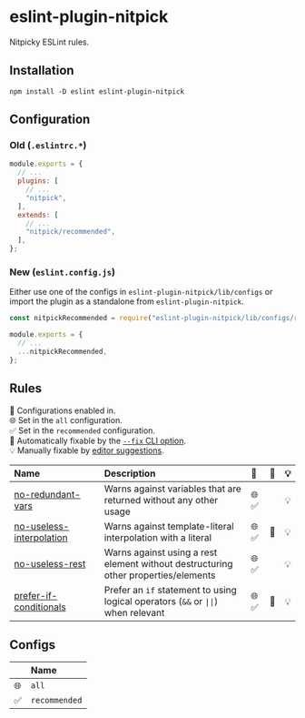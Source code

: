 # eslint-plugin-nitpick

Nitpicky ESLint rules.

## Installation

```
npm install -D eslint eslint-plugin-nitpick
```

## Configuration

### Old (`.eslintrc.*`)

```js
module.exports = {
  // ...
  plugins: [
    // ...
    "nitpick",
  ],
  extends: [
    // ...
    "nitpick/recommended",
  ],
};
```

### New (`eslint.config.js`)

Either use one of the configs in `eslint-plugin-nitpick/lib/configs` or import the plugin as a standalone from `eslint-plugin-nitpick`.

```js
const nitpickRecommended = require("eslint-plugin-nitpick/lib/configs/recommended");

module.exports = {
  // ...
  ...nitpickRecommended,
};
```

## Rules

<!-- begin auto-generated rules list -->

💼 Configurations enabled in.\
🌐 Set in the `all` configuration.\
✅ Set in the `recommended` configuration.\
🔧 Automatically fixable by the [`--fix` CLI option](https://eslint.org/docs/user-guide/command-line-interface#--fix).\
💡 Manually fixable by [editor suggestions](https://eslint.org/docs/developer-guide/working-with-rules#providing-suggestions).

| Name                                                               | Description                                                                        | 💼   | 🔧 | 💡 |
| :----------------------------------------------------------------- | :--------------------------------------------------------------------------------- | :--- | :- | :- |
| [no-redundant-vars](docs/rules/no-redundant-vars.md)               | Warns against variables that are returned without any other usage                  | 🌐 ✅ |    | 💡 |
| [no-useless-interpolation](docs/rules/no-useless-interpolation.md) | Warns against template-literal interpolation with a literal                        | 🌐 ✅ | 🔧 | 💡 |
| [no-useless-rest](docs/rules/no-useless-rest.md)                   | Warns against using a rest element without destructuring other properties/elements | 🌐 ✅ |    | 💡 |
| [prefer-if-conditionals](docs/rules/prefer-if-conditionals.md)     | Prefer an `if` statement to using logical operators (`&&` or `\|\|`) when relevant | 🌐 ✅ | 🔧 | 💡 |

<!-- end auto-generated rules list -->

## Configs

<!-- begin auto-generated configs list -->

|    | Name          |
| :- | :------------ |
| 🌐 | `all`         |
| ✅  | `recommended` |

<!-- end auto-generated configs list -->
